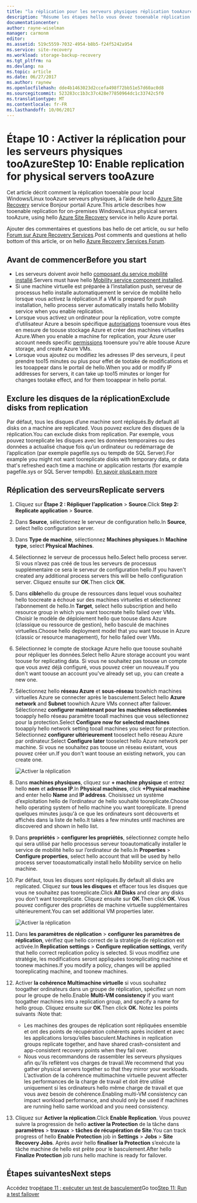```yaml
---
title: "la réplication pour les serveurs physiques réplication tooAzure avec Azure Site Recovery aaaEnable | Documents Microsoft"
description: "Résume les étapes hello vous devez tooenable réplication tooAzure pour les serveurs physiques, à l’aide du service d’Azure Site Recovery hello"
documentationcenter: 
author: rayne-wiselman
manager: carmonm
editor: 
ms.assetid: 519c5559-7032-4954-b8b5-f24f5242a954
ms.service: site-recovery
ms.workload: storage-backup-recovery
ms.tgt_pltfrm: na
ms.devlang: na
ms.topic: article
ms.date: 06/27/2017
ms.author: raynew
ms.openlocfilehash: dde4b1463023d2ccefa498f72bb51e57d60ac0d8
ms.sourcegitcommit: 523283cc1b3c37c428e77850964dc1c33742c5f0
ms.translationtype: MT
ms.contentlocale: fr-FR
ms.lasthandoff: 10/06/2017
---
```

# <a name="step-10-enable-replication-for-physical-servers-tooazure"></a><span data-ttu-id="6cdb8-103">Étape 10 : Activer la réplication pour les serveurs physiques tooAzure</span><span class="sxs-lookup"><span data-stu-id="6cdb8-103">Step 10: Enable replication for physical servers tooAzure</span></span>


<span data-ttu-id="6cdb8-104">Cet article décrit comment la réplication tooenable pour local Windows/Linux tooAzure serveurs physiques, à l’aide de hello [Azure Site Recovery](site-recovery-overview.md) service Bonjour portail Azure.</span><span class="sxs-lookup"><span data-stu-id="6cdb8-104">This article describes how tooenable replication for on-premises Windows/Linux physical servers tooAzure, using hello [Azure Site Recovery](site-recovery-overview.md) service in hello Azure portal.</span></span>

<span data-ttu-id="6cdb8-105">Ajouter des commentaires et questions bas hello de cet article, ou sur hello [Forum sur Azure Recovery Services](https://social.msdn.microsoft.com/forums/azure/home?forum=hypervrecovmgr).</span><span class="sxs-lookup"><span data-stu-id="6cdb8-105">Post comments and questions at hello bottom of this article, or on hello [Azure Recovery Services Forum](https://social.msdn.microsoft.com/forums/azure/home?forum=hypervrecovmgr).</span></span>


## <a name="before-you-start"></a><span data-ttu-id="6cdb8-106">Avant de commencer</span><span class="sxs-lookup"><span data-stu-id="6cdb8-106">Before you start</span></span>

- <span data-ttu-id="6cdb8-107">Les serveurs doivent avoir hello [composant du service mobilité installé](physical-walkthrough-install-mobility.md).</span><span class="sxs-lookup"><span data-stu-id="6cdb8-107">Servers must have hello [Mobility service component installed](physical-walkthrough-install-mobility.md).</span></span>
- <span data-ttu-id="6cdb8-108">Si une machine virtuelle est préparée à l’installation push, serveur de processus hello installe automatiquement le service de mobilité hello lorsque vous activez la réplication.</span><span class="sxs-lookup"><span data-stu-id="6cdb8-108">If a VM is prepared for push installation, hello process server automatically installs hello Mobility service when you enable replication.</span></span>
- <span data-ttu-id="6cdb8-109">Lorsque vous activez un ordinateur pour la réplication, votre compte d’utilisateur Azure a besoin spécifique [autorisations](site-recovery-role-based-linked-access-control.md#permissions-required-to-enable-replication-for-new-virtual-machines) tooensure vous êtes en mesure de toouse stockage Azure et créer des machines virtuelles Azure.</span><span class="sxs-lookup"><span data-stu-id="6cdb8-109">When you enable a machine for replication, your Azure user account needs specific [permissions](site-recovery-role-based-linked-access-control.md#permissions-required-to-enable-replication-for-new-virtual-machines) tooensure you're able toouse Azure storage, and create Azure VMs.</span></span>
- <span data-ttu-id="6cdb8-110">Lorsque vous ajoutez ou modifiez les adresses IP des serveurs, il peut prendre too15 minutes ou plus pour effet de tootake de modifications et les tooappear dans le portail de hello.</span><span class="sxs-lookup"><span data-stu-id="6cdb8-110">When you add or modify IP addresses for servers, it can take up too15 minutes or longer for changes tootake effect, and for them tooappear in hello portal.</span></span>


## <a name="exclude-disks-from-replication"></a><span data-ttu-id="6cdb8-111">Exclure les disques de la réplication</span><span class="sxs-lookup"><span data-stu-id="6cdb8-111">Exclude disks from replication</span></span>

<span data-ttu-id="6cdb8-112">Par défaut, tous les disques d’une machine sont répliqués.</span><span class="sxs-lookup"><span data-stu-id="6cdb8-112">By default all disks on a machine are replicated.</span></span> <span data-ttu-id="6cdb8-113">Vous pouvez exclure des disques de la réplication.</span><span class="sxs-lookup"><span data-stu-id="6cdb8-113">You can exclude disks from replication.</span></span> <span data-ttu-id="6cdb8-114">Par exemple, vous pouvez tooreplicate les disques avec les données temporaires ou des données a actualisé chaque fois qu’un ordinateur ou redémarrage de l’application (par exemple pagefile.sys ou tempdb de SQL Server).</span><span class="sxs-lookup"><span data-stu-id="6cdb8-114">For example you might not want tooreplicate disks with temporary data, or data that's refreshed each time a machine or application restarts (for example pagefile.sys or SQL Server tempdb).</span></span> [<span data-ttu-id="6cdb8-115">En savoir plus</span><span class="sxs-lookup"><span data-stu-id="6cdb8-115">Learn more</span></span>](site-recovery-exclude-disk.md)

## <a name="replicate-servers"></a><span data-ttu-id="6cdb8-116">Réplication des serveurs</span><span class="sxs-lookup"><span data-stu-id="6cdb8-116">Replicate servers</span></span>

1. <span data-ttu-id="6cdb8-117">Cliquez sur **Étape 2 : Répliquer l’application** > **Source**.</span><span class="sxs-lookup"><span data-stu-id="6cdb8-117">Click **Step 2: Replicate application** > **Source**.</span></span>
2. <span data-ttu-id="6cdb8-118">Dans **Source**, sélectionnez le serveur de configuration hello.</span><span class="sxs-lookup"><span data-stu-id="6cdb8-118">In **Source**, select hello configuration server.</span></span>
3. <span data-ttu-id="6cdb8-119">Dans **Type de machine**, sélectionnez **Machines physiques**.</span><span class="sxs-lookup"><span data-stu-id="6cdb8-119">In **Machine type**, select **Physical Machines**.</span></span>
4. <span data-ttu-id="6cdb8-120">Sélectionnez le serveur de processus hello.</span><span class="sxs-lookup"><span data-stu-id="6cdb8-120">Select hello process server.</span></span> <span data-ttu-id="6cdb8-121">Si vous n’avez pas créé de tous les serveurs de processus supplémentaire ce sera le serveur de configuration hello.</span><span class="sxs-lookup"><span data-stu-id="6cdb8-121">If you haven't created any additional process servers this will be hello configuration server.</span></span> <span data-ttu-id="6cdb8-122">Cliquez ensuite sur **OK**.</span><span class="sxs-lookup"><span data-stu-id="6cdb8-122">Then click **OK**.</span></span>
5. <span data-ttu-id="6cdb8-123">Dans **cible**hello du groupe de ressources dans lequel vous souhaitez hello toocreate a échoué sur des machines virtuelles et sélectionnez l’abonnement de hello.</span><span class="sxs-lookup"><span data-stu-id="6cdb8-123">In **Target**, select hello subscription and hello resource group in which you want toocreate hello failed over VMs.</span></span> <span data-ttu-id="6cdb8-124">Choisir le modèle de déploiement hello que toouse dans Azure (classique ou ressource de gestion), hello basculé de machines virtuelles.</span><span class="sxs-lookup"><span data-stu-id="6cdb8-124">Choose hello deployment model that you want toouse in Azure (classic or resource management), for hello failed over VMs.</span></span>
6. <span data-ttu-id="6cdb8-125">Sélectionnez le compte de stockage Azure hello que toouse souhaité pour répliquer les données.</span><span class="sxs-lookup"><span data-stu-id="6cdb8-125">Select hello Azure storage account you want toouse for replicating data.</span></span> <span data-ttu-id="6cdb8-126">Si vous ne souhaitez pas toouse un compte que vous avez déjà configuré, vous pouvez créer un nouveau.</span><span class="sxs-lookup"><span data-stu-id="6cdb8-126">If you don't want toouse an account you've already set up, you can create a new one.</span></span>
7. <span data-ttu-id="6cdb8-127">Sélectionnez hello **réseau Azure** et **sous-réseau** toowhich machines virtuelles Azure se connecter après le basculement.</span><span class="sxs-lookup"><span data-stu-id="6cdb8-127">Select hello **Azure network** and **Subnet** toowhich Azure VMs connect after failover.</span></span> <span data-ttu-id="6cdb8-128">Sélectionnez **configurer maintenant pour les machines sélectionnées** tooapply hello réseau paramètre tooall machines que vous sélectionnez pour la protection.</span><span class="sxs-lookup"><span data-stu-id="6cdb8-128">Select **Configure now for selected machines** tooapply hello network setting tooall machines you select for protection.</span></span> <span data-ttu-id="6cdb8-129">Sélectionnez **configurer ultérieurement** tooselect hello réseau Azure par ordinateur.</span><span class="sxs-lookup"><span data-stu-id="6cdb8-129">Select **Configure later** tooselect hello Azure network per machine.</span></span> <span data-ttu-id="6cdb8-130">Si vous ne souhaitez pas toouse un réseau existant, vous pouvez créer un.</span><span class="sxs-lookup"><span data-stu-id="6cdb8-130">If you don't want toouse an existing network, you can create one.</span></span>

    ![Activer la réplication](./media/physical-walkthrough-enable-replication/targetsettings.png)

8. <span data-ttu-id="6cdb8-132">Dans **machines physiques**, cliquez sur **+ machine physique** et entrez hello **nom** et **adresse IP**.</span><span class="sxs-lookup"><span data-stu-id="6cdb8-132">In **Physical machines**, click **+Physical machine** and enter hello **Name** and **IP address**.</span></span> <span data-ttu-id="6cdb8-133">Choisissez un système d’exploitation hello de l’ordinateur de hello souhaité tooreplicate.</span><span class="sxs-lookup"><span data-stu-id="6cdb8-133">Choose hello operating system of hello machine you want tooreplicate.</span></span> <span data-ttu-id="6cdb8-134">Il prend quelques minutes jusqu'à ce que les ordinateurs sont découverts et affichés dans la liste de hello.</span><span class="sxs-lookup"><span data-stu-id="6cdb8-134">It takes a few minutes until machines are discovered and shown in hello list.</span></span>
9. <span data-ttu-id="6cdb8-135">Dans **propriétés** > **configurer les propriétés**, sélectionnez compte hello qui sera utilisé par hello processus serveur tooautomatically installer le service de mobilité hello sur l’ordinateur de hello.</span><span class="sxs-lookup"><span data-stu-id="6cdb8-135">In **Properties** > **Configure properties**, select hello account that will be used by hello process server tooautomatically install hello Mobility service on hello machine.</span></span>
10. <span data-ttu-id="6cdb8-136">Par défaut, tous les disques sont répliqués.</span><span class="sxs-lookup"><span data-stu-id="6cdb8-136">By default all disks are replicated.</span></span> <span data-ttu-id="6cdb8-137">Cliquez sur **tous les disques** et effacer tous les disques que vous ne souhaitez pas tooreplicate.</span><span class="sxs-lookup"><span data-stu-id="6cdb8-137">Click **All Disks** and clear any disks you don't want tooreplicate.</span></span> <span data-ttu-id="6cdb8-138">Cliquez ensuite sur **OK**.</span><span class="sxs-lookup"><span data-stu-id="6cdb8-138">Then click **OK**.</span></span> <span data-ttu-id="6cdb8-139">Vous pouvez configurer des propriétés de machine virtuelle supplémentaires ultérieurement.</span><span class="sxs-lookup"><span data-stu-id="6cdb8-139">You can set additional VM properties later.</span></span>

    ![Activer la réplication](./media/physical-walkthrough-enable-replication/enable-replication6.png)
11. <span data-ttu-id="6cdb8-141">Dans **les paramètres de réplication** > **configurer les paramètres de réplication**, vérifiez que hello correct de la stratégie de réplication est activée.</span><span class="sxs-lookup"><span data-stu-id="6cdb8-141">In **Replication settings** > **Configure replication settings**, verify that hello correct replication policy is selected.</span></span> <span data-ttu-id="6cdb8-142">Si vous modifiez une stratégie, les modifications seront appliquées tooreplicating machine et toonew machines.</span><span class="sxs-lookup"><span data-stu-id="6cdb8-142">If you modify a policy, changes will be applied tooreplicating machine, and toonew machines.</span></span>
12. <span data-ttu-id="6cdb8-143">Activer **la cohérence Multimachine virtuelle** si vous souhaitez toogather ordinateurs dans un groupe de réplication, spécifiez un nom pour le groupe de hello.</span><span class="sxs-lookup"><span data-stu-id="6cdb8-143">Enable **Multi-VM consistency** if you want toogather machines into a replication group, and specify a name for hello group.</span></span> <span data-ttu-id="6cdb8-144">Cliquez ensuite sur **OK**.</span><span class="sxs-lookup"><span data-stu-id="6cdb8-144">Then click **OK**.</span></span> <span data-ttu-id="6cdb8-145">Notez les points suivants :</span><span class="sxs-lookup"><span data-stu-id="6cdb8-145">Note that:</span></span>

    * <span data-ttu-id="6cdb8-146">Les machines des groupes de réplication sont répliquées ensemble et ont des points de récupération cohérents après incident et avec les applications lorsqu’elles basculent.</span><span class="sxs-lookup"><span data-stu-id="6cdb8-146">Machines in replication groups replicate together, and have shared crash-consistent and app-consistent recovery points when they fail over.</span></span>
    * <span data-ttu-id="6cdb8-147">Nous vous recommandons de rassembler les serveurs physiques afin qu’ils reflètent vos charges de travail.</span><span class="sxs-lookup"><span data-stu-id="6cdb8-147">We recommend that you gather physical servers together so that they mirror your workloads.</span></span> <span data-ttu-id="6cdb8-148">L’activation de la cohérence multimachine virtuelle peuvent affecter les performances de la charge de travail et doit être utilisé uniquement si les ordinateurs hello même charge de travail et que vous avez besoin de cohérence.</span><span class="sxs-lookup"><span data-stu-id="6cdb8-148">Enabling multi-VM consistency can impact workload performance, and should only be used if machines are running hello same workload and you need consistency.</span></span>

13. <span data-ttu-id="6cdb8-149">Cliquez sur **Activer la réplication**.</span><span class="sxs-lookup"><span data-stu-id="6cdb8-149">Click **Enable Replication**.</span></span> <span data-ttu-id="6cdb8-150">Vous pouvez suivre la progression de hello **activer la Protection** de la tâche dans **paramètres** > **travaux** > **tâches de récupération de Site**.</span><span class="sxs-lookup"><span data-stu-id="6cdb8-150">You can track progress of hello **Enable Protection** job in **Settings** > **Jobs** > **Site Recovery Jobs**.</span></span> <span data-ttu-id="6cdb8-151">Après avoir hello **finaliser la Protection** s’exécute la tâche machine de hello est prête pour le basculement.</span><span class="sxs-lookup"><span data-stu-id="6cdb8-151">After hello **Finalize Protection** job runs hello machine is ready for failover.</span></span>

## <a name="next-steps"></a><span data-ttu-id="6cdb8-152">Étapes suivantes</span><span class="sxs-lookup"><span data-stu-id="6cdb8-152">Next steps</span></span>

<span data-ttu-id="6cdb8-153">Accédez trop[étape 11 : exécuter un test de basculement](physical-walkthrough-test-failover.md)</span><span class="sxs-lookup"><span data-stu-id="6cdb8-153">Go too[Step 11: Run a test failover](physical-walkthrough-test-failover.md)</span></span>
